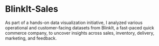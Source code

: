 # BlinkIt-Sales
As part of a hands-on data visualization initiative, I analyzed various operational and customer-facing datasets from BlinkIt, a fast-paced quick commerce company, to uncover insights across sales, inventory, delivery, marketing, and feedback.
